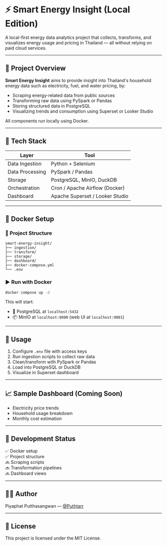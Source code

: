 # ⚡ Smart Energy Insight (Local Edition)

A local-first energy data analytics project that collects, transforms, and visualizes energy usage and pricing in Thailand — all without relying on paid cloud services.

---

## 📌 Project Overview

**Smart Energy Insight** aims to provide insight into Thailand's household energy data such as electricity, fuel, and water pricing, by:
- Scraping energy-related data from public sources
- Transforming raw data using PySpark or Pandas
- Storing structured data in PostgreSQL
- Visualizing trends and consumption using Superset or Looker Studio

All components run locally using Docker.

---

## 🧱 Tech Stack

| Layer | Tool |
|-------|------|
| Data Ingestion | Python + Selenium |
| Data Processing | PySpark / Pandas |
| Storage | PostgreSQL, MinIO, DuckDB |
| Orchestration | Cron / Apache Airflow (Docker) |
| Dashboard | Apache Superset / Looker Studio |

---

## 🐳 Docker Setup

### 📁 Project Structure
```
smart-energy-insight/
├── ingestion/
├── transform/
├── storage/
├── dashboard/
├── docker-compose.yml
└── .env
```

### ▶️ Run with Docker
```bash
docker compose up -d
```

This will start:
- 🐘 PostgreSQL at `localhost:5432`
- 📦 MinIO at `localhost:9000` (web UI at `localhost:9001`)

---

## 🚀 Usage

1. Configure `.env` file with access keys
2. Run ingestion scripts to collect raw data
3. Clean/transform with PySpark or Pandas
4. Load into PostgreSQL or DuckDB
5. Visualize in Superset dashboard

---

## 📈 Sample Dashboard (Coming Soon)
- Electricity price trends
- Household usage breakdown
- Monthly cost estimation

---

## 🧪 Development Status

✅ Docker setup  
✅ Project structure  
🔜 Scraping scripts  
🔜 Transformation pipelines  
🔜 Dashboard views  

---

## 🙋‍♂️ Author

Piyaphat Putthasangwan — [@Puthtarr](https://github.com/Puthtarr)

---

## 📄 License

This project is licensed under the MIT License.